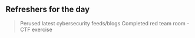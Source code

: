 
## Refreshers for the day

> Perused latest cybersecurity feeds/blogs
> Completed red team room - CTF exercise
> 
<!--stackedit_data:
eyJoaXN0b3J5IjpbMTQwODAyNjQxOCwtMTg2MjA0NTU1NCwtMT
M2MDkxNTEyMyw3MzA5OTgxMTZdfQ==
-->
